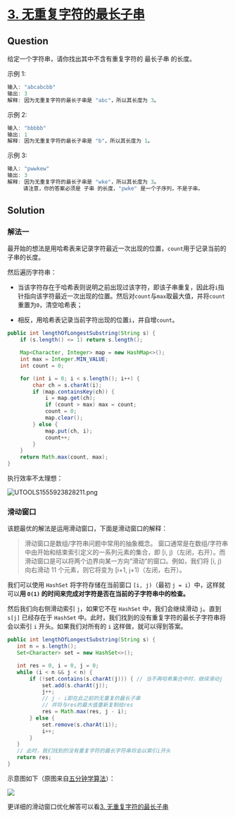 # [3. 无重复字符的最长子串](https://leetcode-cn.com/problems/longest-substring-without-repeating-characters/solution/)
    
## Question

给定一个字符串，请你找出其中不含有重复字符的 最长子串 的长度。

示例 1:

```java
输入: "abcabcbb"
输出: 3 
解释: 因为无重复字符的最长子串是 "abc"，所以其长度为 3。
```

示例 2:

```java
输入: "bbbbb"
输出: 1
解释: 因为无重复字符的最长子串是 "b"，所以其长度为 1。
```

示例 3:

```java
输入: "pwwkew"
输出: 3
解释: 因为无重复字符的最长子串是 "wke"，所以其长度为 3。
     请注意，你的答案必须是 子串 的长度，"pwke" 是一个子序列，不是子串。
```

## Solution

### 解法一

最开始的想法是用哈希表来记录字符最近一次出现的位置，`count`用于记录当前的子串的长度。

然后遍历字符串：

- 当该字符存在于哈希表则说明之前出现过该字符，即该子串重复，因此将`i`指针指向该字符最近一次出现的位置。然后对`count`与`max`取最大值，并将`count`重置为`0`，清空哈希表；

- 相反，用哈希表记录当前字符出现的位置`i`，并自增`count`。

```java
public int lengthOfLongestSubstring(String s) {
    if (s.length() <= 1) return s.length();

    Map<Character, Integer> map = new HashMap<>();
    int max = Integer.MIN_VALUE;
    int count = 0;

    for (int i = 0; i < s.length(); i++) {
        char ch = s.charAt(i);
        if (map.containsKey(ch)) {
            i = map.get(ch);
            if (count > max) max = count;
            count = 0;
            map.clear();
        } else {
            map.put(ch, i);
            count++;
        }
    }
    return Math.max(count, max);
}
```

执行效率不太理想：

![UTOOLS1555923828211.png](https://i.loli.net/2019/04/22/5cbd83757de8e.png)


### 滑动窗口

该题最优的解法是运用滑动窗口，下面是滑动窗口的解释：

>滑动窗口是数组/字符串问题中常用的抽象概念。 窗口通常是在数组/字符串中由开始和结束索引定义的一系列元素的集合，即 [i, j)（左闭，右开）。而滑动窗口是可以将两个边界向某一方向“滑动”的窗口。例如，我们将 [i, j) 向右滑动 11 个元素，则它将变为 [i+1, j+1)（左闭，右开）。

我们可以使用 `HashSet` 将字符存储在当前窗口 `[i, j)`（最初 `j = i`）中，这样就可以**用 `O(1)` 的时间来完成对字符是否在当前的子字符串中的检查。**

 然后我们向右侧滑动索引 `j`，如果它不在 `HashSet` 中，我们会继续滑动 `j`。直到 `s[j]` 已经存在于 `HashSet` 中。此时，我们找到的没有重复字符的最长子字符串将会以索引 `i` 开头。如果我们对所有的 `i` 这样做，就可以得到答案。

 ```java
public int lengthOfLongestSubstring(String s) {
    int n = s.length();
    Set<Character> set = new HashSet<>();

    int res = 0, i = 0, j = 0;
    while (i < n && j < n) {
        if (!set.contains(s.charAt(j))) { // 当不再哈希集合中时，继续滑动j
            set.add(s.charAt(j));
            j++;
            // j - i即在此之前的无重复的最长子串
            // 并将与res的最大值重新复制给res
            res = Math.max(res, j - i);
        } else {
            set.remove(s.charAt(i));
            i++;
        }
    }
    // 此时，我们找到的没有重复字符的最长字符串将会以索引i开头
    return res;
}
 ```

 示意图如下（原图来自[五分钟学算法](https://juejin.im/post/5cbd13d7f265da03612ee746)）：

 ![](https://user-gold-cdn.xitu.io/2019/4/22/16a42956ee355d52?imageslim)

 更详细的滑动窗口优化解答可以看[3. 无重复字符的最长子串](https://leetcode-cn.com/articles/longest-substring-without-repeating-characters/)